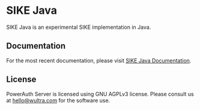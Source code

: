# SIKE Java

SIKE Java is an experimental SIKE implementation in Java.

## Documentation

For the most recent documentation, please visit [SIKE Java Documentation](./docs/Readme.md).

## License

PowerAuth Server is licensed using GNU AGPLv3 license. Please consult us at hello@wultra.com for the software use.

